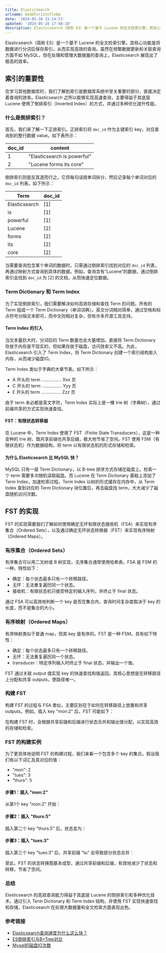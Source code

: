 ```yaml
---
title: ElasticSearch
urlname: ke4dfxri1tn7lnbm
date: '2024-05-28 15:14:51'
updated: '2024-05-28 17:48:10'
description: Elasticsearch（简称 ES）是一个基于 Lucene 的全文检索引擎。其核心功能是将数据进行分词后保存索引，从而实现高效的查询。虽然在频繁数据更新和关联查询方面不如 MySQL，但在处理和管理大数据量的查询上，Elasticsearch 展现出了极高的效率。索引的重要性在学习其他数...
---
```

Elasticsearch（简称 ES）是一个基于 Lucene 的全文检索引擎。其核心功能是将数据进行分词后保存索引，从而实现高效的查询。虽然在频繁数据更新和关联查询方面不如 MySQL，但在处理和管理大数据量的查询上，Elasticsearch 展现出了极高的效率。

## 索引的重要性

在学习其他数据库时，我们了解到索引是数据库系统中至关重要的部分，直接决定着查询的效率。Elasticsearch 之所以能够实现高速查询，主要得益于其底层 Lucene 使用了倒排索引（Inverted Index）的方式，并通过多种优化提升性能。

### 什么是倒排索引？

首先，我们来了解一下正排索引。正排索引将 `doc_id` 作为主键索引 key，对应查询到的整行数据 value。如下表所示：

| doc_id | content |
| --- | --- |
| 1 | "Elasticsearch is powerful" |
| 2 | "Lucene forms its core" |


倒排索引则是反其道而行之。它将每句话按单词拆分，然后记录每个单词对应的 `doc_id` 列表。如下所示：

| Term | doc_id |
| --- | --- |
| Elasticsearch | [1] |
| is | [1] |
| powerful | [1] |
| Lucene | [2] |
| forms | [2] |
| its | [2] |
| core | [2] |


当需要查询包含某个单词的数据时，只需通过倒排索引找到对应的 `doc_id` 列表，再通过映射方式查询到具体的数据。例如，查询含有“Lucene”的数据，通过倒排索引会找到 `doc_id` 为 [2] 的文档，从而快速定位数据。


### Term Dictionary 和 Term Index

为了实现倒排索引，我们需要解决如何高效存储和查找 Term 的问题。所有的 Term 组成一个 Term Dictionary（单词词典）。英文分词相对简单，通过空格和标点符号分隔文本即可，而中文则相对复杂，但有许多开源工具支持。

#### Term Index 的引入

当文本量巨大时，分词后的 Term 数量也会大量增加。直接将 Term Dictionary 存放于内存是不现实的，但如果存放于磁盘，访问效率又不高。为此，Elasticsearch 引入了 Term Index，将 Term Dictionary 创建一个索引结构放入内存，从而减少磁盘IO。


Term Index 类似于字典的大章节表。如下所示：

- A 开头的 term ……………. Xxx 页
- C 开头的 term ……………. Yyy 页
- E 开头的 term ……………. Zzz 页

由于 term 未必都是英文字符，Term Index 实际上是一棵 trie 树（字典树），通过前缀共享的方式实现快速查找。


#### FST：有限状态转移器

在 Lucene 中，Term Index 使用了 FST（Finite State Transducers），这是一种变种的 trie 树，既共享前缀也共享后缀，极大地节省了空间。FST 使用 FSM（有限状态机）作为数据结构，将 term 以有限状态机的形式存储和检索。


#### 为什么 Elasticsearch 比 MySQL 快？

MySQL 只有一层 Term Dictionary，以 B-tree 排序方式存储在磁盘上。检索一个 term 需要多次随机读取磁盘。而 Lucene 在 Term Dictionary 基础上添加了 Term Index，加速检索过程。Term Index 以树的形式缓存在内存中，从 Term Index 查到对应的 Term Dictionary 块位置后，再去磁盘找 term，大大减少了磁盘随机访问次数。


## FST 的实现

FST 的实现需要我们了解如何使用确定无环有限状态接收机（FSA）来实现有序集合（Ordered Sets），以及通过确定无环状态转换器（FST）来实现有序映射（Ordered Maps）。

### 有序集合（Ordered Sets）

有序集合可以用二叉树或 B 树实现，无序集合通常使用哈希表。FSA 是 FSM 的一种，特性如下：

- 确定：每个状态最多只有一个转移路径。
- 无环：无法重复遍历同一个状态。
- 接收机：有限状态机只接受特定的输入序列，并终止于 final 状态。

通过 FSA 可以高效地判断一个 key 是否在集合内，查询时间复杂度取决于 key 的长度，而不是集合的大小。


### 有序映射（Ordered Maps）

有序映射类似于普通 map，但其 key 是有序的。FST 是一种 FSM，具有如下特性：

- 确定：每个状态最多只有一个转移路径。
- 无环：无法重复遍历同一个状态。
- transducer：特定序列输入时终止于 final 状态，并输出一个值。

FST 通过关联 output 值实现 key 的快速查找和值返回。其核心思想是在转移路径上分配和共享 outputs，使路径唯一。


### 构建 FST

构建 FST 的过程与 FSA 类似，主要区别在于如何在转移路径上放置和共享 outputs。例如，插入 key "mon:2" 后，FST 可能如下：


在构建 FST 时，会根据共享前缀和后缀进行状态合并和输出值分配，以实现高效的存储和检索。
### FST 的构建实例

为了更具体地说明 FST 的构建过程，我们来看一个包含多个 key 的集合。假设我们有以下词汇及其对应的值：

- "mon": 2
- "tues": 3
- "thurs": 5

#### 步骤1：插入 "mon:2"

从第1个 key "mon:2" 开始：


#### 步骤2：插入 "thurs:5"

插入第二个 key "thurs:5" 后，状态变为：


#### 步骤3：插入 "tues:3"

插入第三个 key "tues:3" 后，共享前缀 "tu" 会导致部分状态合并：


至此，FST 的状态转换图基本成型，通过共享前缀和后缀，有效地减少了状态和转移，节省了空间。

### 总结

Elasticsearch 的高效查询能力得益于其底层 Lucene 的倒排索引和多种优化技术。通过引入 Term Dictionary 和 Term Index 结构，并使用 FST 实现快速查找和存储，Elasticsearch 在处理大数据量和全文检索方面表现出色。
### 参考链接

- [Elasticsearch查询速度为什么这么快？](https://example.com)
- [ES倒排索引与B+Tree对比](https://example.com)
- [Mysql的磁盘IO次数](https://example.com)

